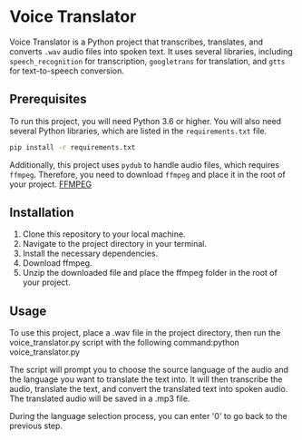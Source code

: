 # Voice Translator

Voice Translator is a Python project that transcribes, translates, and converts `.wav` audio files into spoken text. It uses several libraries, including `speech_recognition` for transcription, `googletrans` for translation, and `gtts` for text-to-speech conversion.

## Prerequisites

To run this project, you will need Python 3.6 or higher. You will also need several Python libraries, which are listed in the `requirements.txt` file.

```bash
pip install -r requirements.txt
```
Additionally, this project uses `pydub` to handle audio files, which requires `ffmpeg`. Therefore, you need to download `ffmpeg` and place it in the root of your project.
[FFMPEG](https://ffmpeg.org/download.html)

## Installation

1. Clone this repository to your local machine.
2. Navigate to the project directory in your terminal.
3. Install the necessary dependencies.
4. Download ffmpeg.
5. Unzip the downloaded file and place the ffmpeg folder in the root of your project.

## Usage
To use this project, place a .wav file in the project directory, then run the voice_translator.py script with the following command:python voice_translator.py

The script will prompt you to choose the source language of the audio and the language you want to translate the text into. It will then transcribe the audio, translate the text, and convert the translated text into spoken audio. The translated audio will be saved in a .mp3 file.

During the language selection process, you can enter '0' to go back to the previous step.